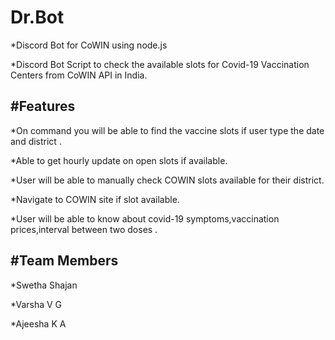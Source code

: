 # Dr.Bot
*Discord Bot for CoWIN using node.js

*Discord Bot Script to check the available slots for Covid-19 Vaccination Centers from CoWIN API in India.


#Features
-------------
*On command you will be able to find the vaccine slots if user type the date and district .

*Able to get hourly update on open slots if available.

*User will be able to manually check COWIN slots available for their district.

*Navigate to COWIN site if slot available.

*User will be able to know about covid-19 symptoms,vaccination prices,interval between two doses .

#Team Members
--------------
*Swetha Shajan

*Varsha V G

*Ajeesha K A
